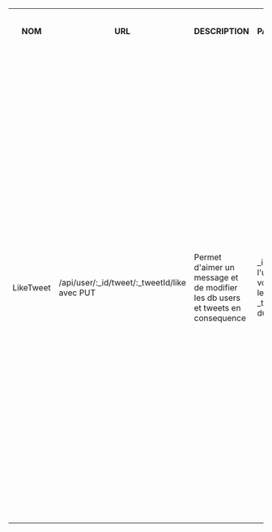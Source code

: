 <table>
    <tr>
        <th>NOM</th>
        <th>URL</th>
        <th>DESCRIPTION</th>
        <th>PARAMETRES</th>
        <th>FORMAT SORTIE</th>
        <th>EXEMPLE SORTIE</th>
        <th>ERREURS POSSIBLES</th>
        <th>AVANCEMENT</th>
        <th>CLASSES / FICHIERS .js</th>
        <th>INFOS SUPPLEMENTAIRES</th>
    </tr>
    <tr>        
        <td>LikeTweet</td>
        <td>/api/user/:_id/tweet/:_tweetId/like avec PUT</td>
        <td>Permet d'aimer un message et de modifier les db users et tweets en consequence</td>
        <td>
            _id: l'id l'utilisateur voulant aimer le tweet<br>
            _tweetId: l'id du tweet aime<br>
        <td>
        <td>
            Succes: HTTP 200: Ok<br>
            {<br>
                "status": 200,<br>
                "message": ${corresponding message}<br>
            }<br><br>
            Erreur: <br>
            {<br>
                "status": ${HTTP number},<br>
                "message": ${corresponding message}<br>
            }<br>
        </td>
        <td>
            Succes: HTTP 200: Ok<br>
            {<br>
                "status": 200,<br>
                "message": `Tweet '${req.params._id}' liked successfully`<br>
            }<br><br>
            Erreur: HTTP 409: Conflict<br>
            {<br>
                "status": 409,<br>
                "message": "Tweet has already been liked by this user"<br>
            }<br><br>
            Erreur: HTTP 404: Not Found<br>
            {<br>
                "status": 404,<br>
                "message": "Tweet not found"<br>
            }<br><br>
            Erreur: HTTP 404: Not Found<br>
            {<br>
                "status": 404,<br>
                "message": "Liker not found"<br>
            }<br><br>
            Erreur: HTTP 500: Internal Server Error<br>
            {<br>
                "status": 500,<br>
                "message": "Internal error"<br>
                "details": `${error || "Unknown error"}`<br>
            }<br>
        </td>
        <td>
            Tweet deja like par l'utilisateur -> 409<br>
            Tweet non present dans la db -> 404<br>
            User non present dans la db -> 404<br>
            Erreur interne -> 500<br>
        </td>
        <td>Fini</td>
        <td>
            Fichiers utilises par le service:<br>
            apiUser.js (in src/api/)<br>
            users.js (in src/entities/)<br>
            tweets.js (in src/entities/)<br>
            <br>
            Fichiers test:<br>
            testLikeTweet.js (in tests/testUsers/)<br>
            <br>
            Fichiers client:<br>
            Tweet.js (in src/components/Timeline/)<br>
            <br>
        </td>
        <td>...</td>
    </tr>
</table>